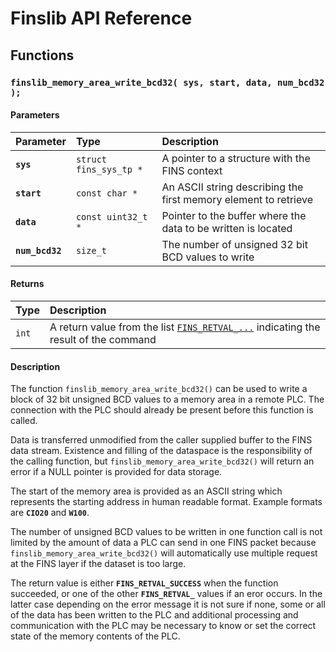 # Finslib API Reference

## Functions

### `finslib_memory_area_write_bcd32( sys, start, data, num_bcd32 );`

#### Parameters

| Parameter | Type | Description |
| :--- | :--- | :--- |
|**`sys`**|`struct fins_sys_tp *`|A pointer to a structure with the FINS context|
|**`start`**|`const char *`|An ASCII string describing the first memory element to retrieve|
|**`data`**|`const uint32_t *`|Pointer to the buffer where the data to be written is located|
|**`num_bcd32`**|`size_t`|The number of unsigned 32 bit BCD values to write|

#### Returns

| Type | Description |
| :--- | :--- |
|`int`|A return value from the list [`FINS_RETVAL_...`](FINS_RETVAL.md) indicating the result of the command|

#### Description

The function `finslib_memory_area_write_bcd32()` can be used to write a block of 32 bit unsigned BCD values to a memory
area in a remote PLC. The connection with the PLC should already be present before this function is called.

Data is transferred unmodified from the caller supplied buffer to the FINS data stream.
Existence and filling of the dataspace is the responsibility of the calling function, but `finslib_memory_area_write_bcd32()`
will return an error if a NULL pointer is provided for data storage.

The start of the memory area is provided as an ASCII string which represents the starting address in human
readable format. Example formats are **`CIO20`** and **`W100`**.

The number of unsigned BCD values to be written in one function call is not limited by the amount of data a PLC can send in one FINS packet because
`finslib_memory_area_write_bcd32()` will automatically use multiple request at the FINS layer if the dataset is 
too large.

The return value is either **`FINS_RETVAL_SUCCESS`** when the function succeeded, or one of the other
**`FINS_RETVAL_`** values if an eror occurs. In the latter case depending on the error message it is not sure if none, some or all of the data has
been written to the PLC and additional processing and communication with the PLC may be necessary to know or set
the correct state of the memory contents of the PLC.
